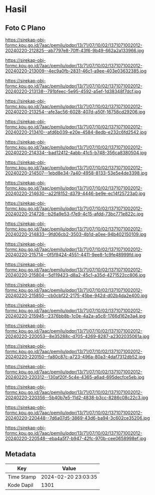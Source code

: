 # Hasil

## Foto C Plano

https://sirekap-obj-formc.kpu.go.id/7aac/pemilu/pdpr/13/71/07/10/02/1371071002012-20240220-212825--ab7797e8-70ff-43f6-9b49-662a2a133966.jpg

https://sirekap-obj-formc.kpu.go.id/7aac/pemilu/pdpr/13/71/07/10/02/1371071002012-20240220-213009--4ec9a0fb-2831-46c1-a9ee-403e03632385.jpg

https://sirekap-obj-formc.kpu.go.id/7aac/pemilu/pdpr/13/71/07/10/02/1371071002012-20240220-213138--791bfeec-5e95-4592-a5ef-1d38348f7dcf.jpg

https://sirekap-obj-formc.kpu.go.id/7aac/pemilu/pdpr/13/71/07/10/02/1371071002012-20240220-213254--afe3ac56-6028-407d-a50f-16758cd29206.jpg

https://sirekap-obj-formc.kpu.go.id/7aac/pemilu/pdpr/13/71/07/10/02/1371071002012-20240220-213410--afd6b039-e20e-4584-8edb-e232c6fd2542.jpg

https://sirekap-obj-formc.kpu.go.id/7aac/pemilu/pdpr/13/71/07/10/02/1371071002012-20240220-214334--bad12412-4abb-41c5-b748-356ca8380504.jpg

https://sirekap-obj-formc.kpu.go.id/7aac/pemilu/pdpr/13/71/07/10/02/1371071002012-20240220-214507--1ebd8e34-7a40-4958-8133-53e5e4de3398.jpg

https://sirekap-obj-formc.kpu.go.id/7aac/pemilu/pdpr/13/71/07/10/02/1371071002012-20240220-214630--a22f8152-d379-4446-be9e-ec14f25723a0.jpg

https://sirekap-obj-formc.kpu.go.id/7aac/pemilu/pdpr/13/71/07/10/02/1371071002012-20240220-214726--b26a9e53-f7e9-4c15-afdd-73bc771e822c.jpg

https://sirekap-obj-formc.kpu.go.id/7aac/pemilu/pdpr/13/71/07/10/02/1371071002012-20240220-214833--9fd06cb2-3503-4b1d-a0ee-94b402150109.jpg

https://sirekap-obj-formc.kpu.go.id/7aac/pemilu/pdpr/13/71/07/10/02/1371071002012-20240220-215714--0f5f9424-4551-4411-9ee8-1c9fe48999fd.jpg

https://sirekap-obj-formc.kpu.go.id/7aac/pemilu/pdpr/13/71/07/10/02/1371071002012-20240220-215804--5d119423-d8a2-45c1-a35d-4271522cc806.jpg

https://sirekap-obj-formc.kpu.go.id/7aac/pemilu/pdpr/13/71/07/10/02/1371071002012-20240220-215850--cb0cbf22-2175-45be-942d-d02b4da2e400.jpg

https://sirekap-obj-formc.kpu.go.id/7aac/pemilu/pdpr/13/71/07/10/02/1371071002012-20240220-215945--2376bb8b-1c0e-4a2a-a5c8-1766d162e3a4.jpg

https://sirekap-obj-formc.kpu.go.id/7aac/pemilu/pdpr/13/71/07/10/02/1371071002012-20240220-220053--8e35288c-d705-4269-8287-a2302035061a.jpg

https://sirekap-obj-formc.kpu.go.id/7aac/pemilu/pdpr/13/71/07/10/02/1371071002012-20240220-220150--fa80c87c-a723-496a-80a3-4daf7312db52.jpg

https://sirekap-obj-formc.kpu.go.id/7aac/pemilu/pdpr/13/71/07/10/02/1371071002012-20240220-220312--130af20f-5c4e-4365-a6ad-695decfce5eb.jpg

https://sirekap-obj-formc.kpu.go.id/7aac/pemilu/pdpr/13/71/07/10/02/1371071002012-20240220-220356--5b40b7e5-11d2-4838-b3cc-8286c08c22c3.jpg

https://sirekap-obj-formc.kpu.go.id/7aac/pemilu/pdpr/13/71/07/10/02/1371071002012-20240220-220448--7d6a07d5-3869-43d6-ba94-3c602ce35206.jpg

https://sirekap-obj-formc.kpu.go.id/7aac/pemilu/pdpr/13/71/07/10/02/1371071002012-20240220-220548--eba4a5f7-b947-42fc-970b-cee0658998ef.jpg


## Metadata

| Key        | Value               |
| ---------- | ------------------- |
| Time Stamp | 2024-02-20 23:03:35 |
| Kode Dapil | 1301                |



